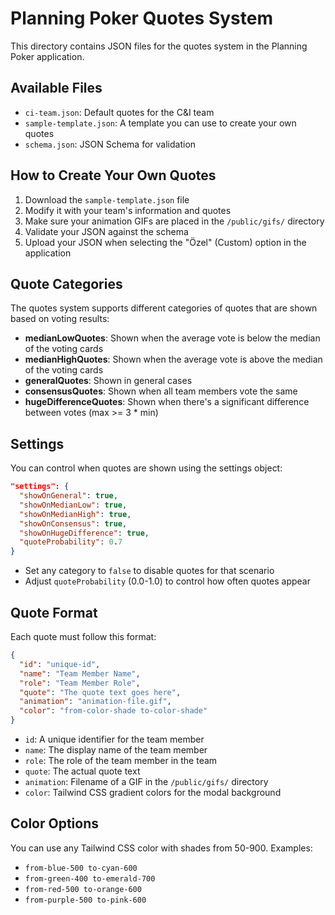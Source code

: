 # Planning Poker Quotes System

This directory contains JSON files for the quotes system in the Planning Poker application.

## Available Files

- `ci-team.json`: Default quotes for the C&I team
- `sample-template.json`: A template you can use to create your own quotes
- `schema.json`: JSON Schema for validation

## How to Create Your Own Quotes

1. Download the `sample-template.json` file
2. Modify it with your team's information and quotes
3. Make sure your animation GIFs are placed in the `/public/gifs/` directory
4. Validate your JSON against the schema
5. Upload your JSON when selecting the "Özel" (Custom) option in the application

## Quote Categories

The quotes system supports different categories of quotes that are shown based on voting results:

- **medianLowQuotes**: Shown when the average vote is below the median of the voting cards
- **medianHighQuotes**: Shown when the average vote is above the median of the voting cards
- **generalQuotes**: Shown in general cases
- **consensusQuotes**: Shown when all team members vote the same
- **hugeDifferenceQuotes**: Shown when there's a significant difference between votes (max >= 3 * min)

## Settings

You can control when quotes are shown using the settings object:

```json
"settings": {
  "showOnGeneral": true,
  "showOnMedianLow": true,
  "showOnMedianHigh": true,
  "showOnConsensus": true,
  "showOnHugeDifference": true,
  "quoteProbability": 0.7
}
```

- Set any category to `false` to disable quotes for that scenario
- Adjust `quoteProbability` (0.0-1.0) to control how often quotes appear

## Quote Format

Each quote must follow this format:

```json
{
  "id": "unique-id",
  "name": "Team Member Name",
  "role": "Team Member Role",
  "quote": "The quote text goes here",
  "animation": "animation-file.gif",
  "color": "from-color-shade to-color-shade"
}
```

- `id`: A unique identifier for the team member
- `name`: The display name of the team member
- `role`: The role of the team member in the team
- `quote`: The actual quote text
- `animation`: Filename of a GIF in the `/public/gifs/` directory
- `color`: Tailwind CSS gradient colors for the modal background

## Color Options

You can use any Tailwind CSS color with shades from 50-900. Examples:

- `from-blue-500 to-cyan-600`
- `from-green-400 to-emerald-700`
- `from-red-500 to-orange-600`
- `from-purple-500 to-pink-600`
